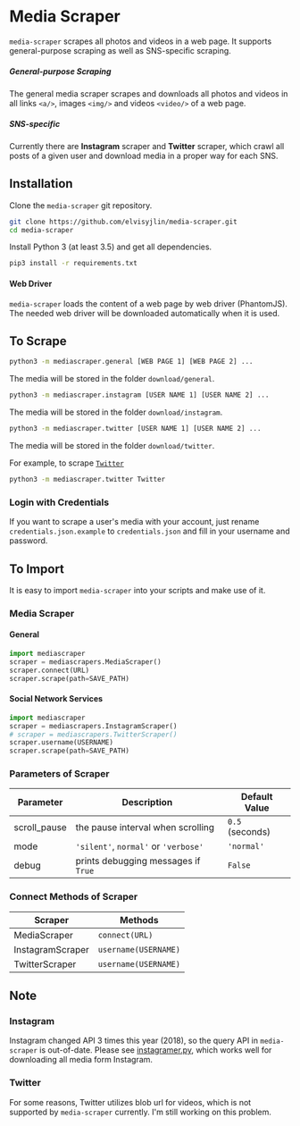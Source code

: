 # Media Scraper

`media-scraper` scrapes all photos and videos in a web page. 
It supports general-purpose scraping as well as SNS-specific scraping. 


##### General-purpose Scraping

The general media scraper scrapes and downloads all photos and videos 
in all links `<a/>`, images `<img/>` and videos `<video/>` of a web page. 


##### SNS-specific

Currently there are **Instagram** scraper and **Twitter** scraper, 
which crawl all posts of a given user and download media in a proper way for each SNS. 


## Installation

Clone the `media-scraper` git repository.

```bash
git clone https://github.com/elvisyjlin/media-scraper.git
cd media-scraper
```

Install Python 3 (at least 3.5) and get all dependencies.

```bash
pip3 install -r requirements.txt
```


#### Web Driver

`media-scraper` loads the content of a web page by web driver (PhantomJS). 
The needed web driver will be downloaded automatically when it is used.


## To Scrape

```bash
python3 -m mediascraper.general [WEB PAGE 1] [WEB PAGE 2] ...
```

The media will be stored in the folder `download/general`.

```bash
python3 -m mediascraper.instagram [USER NAME 1] [USER NAME 2] ...
```

The media will be stored in the folder `download/instagram`.

```bash
python3 -m mediascraper.twitter [USER NAME 1] [USER NAME 2] ...
```

The media will be stored in the folder `download/twitter`.


For example, to scrape [`Twitter`](https://twitter.com/Twitter)

```bash
python3 -m mediascraper.twitter Twitter
```


### Login with Credentials

If you want to scrape a user's media with your account, 
just rename `credentials.json.example` to `credentials.json` and fill in your username and password. 


## To Import

It is easy to import `media-scraper` into your scripts and make use of it.


### Media Scraper


#### General

```python
import mediascraper
scraper = mediascrapers.MediaScraper()
scraper.connect(URL)
scraper.scrape(path=SAVE_PATH)
```


#### Social Network Services

```python
import mediascraper
scraper = mediascrapers.InstagramScraper()
# scraper = mediascrapers.TwitterScraper()
scraper.username(USERNAME)
scraper.scrape(path=SAVE_PATH)
```


### Parameters of Scraper

Parameter | Description | Default Value
--- | --- | ---
scroll_pause | the pause interval when scrolling| `0.5` (seconds)
mode | `'silent'`, `normal'` or `'verbose'` | `'normal'`
debug | prints debugging messages if `True` | `False`


### Connect Methods of Scraper

Scraper | Methods
--- | ---
MediaScraper | `connect(URL)`
InstagramScraper | `username(USERNAME)`
TwitterScraper | `username(USERNAME)`


## Note


### Instagram

Instagram changed API 3 times this year (2018), so the query API in `media-scraper` is out-of-date. 
Please see [instagramer.py](https://github.com/elvisyjlin/tumblrer), which works well for downloading all media form Instagram.


### Twitter

For some reasons, Twitter utilizes blob url for videos, which is not supported by `media-scraper` currently. 
I'm still working on this problem.